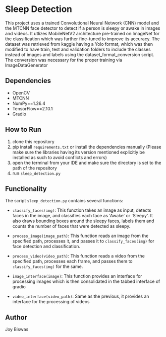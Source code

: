 # Sleep Detection
This project uses a trained Convolutional Neural Network (CNN) model and the MTCNN face detector to detect if a person is sleepy or awake in images and videos.
It utlizes MobileNetV2 architecture pre-trained on ImageNet for the classification which was further fine-tuned to improve its accuracy.
The dataset was retrieved from kaggle having a Yolo format, which was then modified to have train, test and validation folders to include 
the classes instead of images and labels using the dataset_format_conversion script. 
The conversion was necessary for the proper training via ImageDataGenerator

## Dependencies
- OpenCV
- MTCNN
- NumPy==1.26.4
- TensorFlow==2.10.1
- Gradio

## How to Run
1. clone this repository
2. pip install `requirements.txt` or install the dependencies manually (Please make sure the libraries having its version
    mentioned explicitly be installed as such to avoid conflicts and errors)
3. open the terminal from your IDE and make sure the directory is set to the path of the repository
4. run `sleep_detection.py`

## Functionality

The script `sleep_detection.py` contains several functions:

- `classify_faces(img)`: This function takes an image as input, detects faces in the image, and classifies each face as 'Awake' or 'Sleepy'. It also draws bounding boxes around the sleepy faces, labels them and
   counts the number of faces that were detected as sleepy.

- `process_image(image_path)`: This function reads an image from the specified path, processes it, and passes it to `classify_faces(img)` for face detection and classification.

- `process_video(video_path)`: This function reads a video from the specified path, processes each frame, and passes them to `classify_faces(img)` for the same.

- `image_interface(image)`: This function provides an interface for processing images which is then consolidated in the tabbed interface of gradio

- `video_interface(video_path)`: Same as the previous, it provides an interface for the processing of videos

## Author
Joy Biswas
